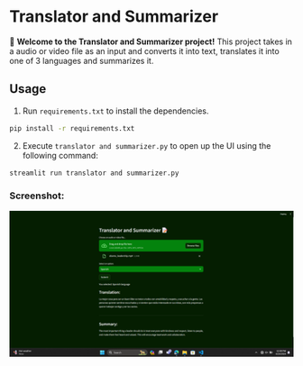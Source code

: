 # Translator and Summarizer

🤖 **Welcome to the Translator and Summarizer project!** This project takes in a audio or video file as an input and converts it into text, translates it into one of 3 languages and summarizes it.


## Usage
1. Run `requirements.txt` to install the dependencies.

```bash
pip install -r requirements.txt
```
2. Execute `translator and summarizer.py` to open up the UI using the following command:

```bash
streamlit run translator and summarizer.py
```
### Screenshot:
![App Screenshot](https://github.com/Satyajeet-code/Generative-AI/blob/main/Translator_and_summarizer/Screenshot%202024-04-24%20123935.png)
